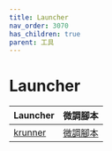 ```yaml
---
title: Launcher
nav_order: 3070
has_children: true
parent: 工具
---
```



# Launcher

| Launcher | 微調腳本 |
| --- | --- |
| [krunner](https://samwhelp.github.io/note-about-kde/read/subject/tool/launcher/krunner.html) | [微調腳本](https://github.com/samwhelp/note-about-kde/tree/gh-pages/_demo/prototype/tool/krunner) |
